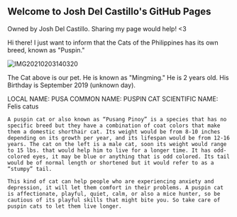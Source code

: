 ## Welcome to Josh Del Castillo's GitHub Pages

Owned by Josh Del Castillo. Sharing my page would help! <3

Hi there! I just want to inform that the Cats of the Philippines has its own breed, known as "Puspin."


![IMG20210203140320](https://user-images.githubusercontent.com/97179756/169096116-2ad5ed13-8dc6-45e5-979a-ccc776364f0d.jpg)

The Cat above is our pet. He is known as "Mingming." He is 2 years old. His Birthday is September 2019 (unknown day).

LOCAL NAME: PUSA
COMMON NAME: PUSPIN CAT 
SCIENTIFIC NAME: Felis catus

	A puspin cat or also known as “Pusang Pinoy” is a species that has no specific breed but they have a combination of coat colors that make them a domestic shorthair cat. Its weight would be from 8-10 inches depending on its growth per year, and its lifespan would be from 12-16 years. The cat on the left is a male cat, soon its weight would range to 15 lbs. that would help him to live for a longer time. It has odd-colored eyes, it may be blue or anything that is odd colored. Its tail would be of normal length or shortened but it would refer to as a “stumpy” tail.

	This kind of cat can help people who are experiencing anxiety and depression, it will let them comfort in their problems. A puspin cat is affectionate, playful, quiet, calm, or also a mice hunter, so be cautious of its playful skills that might bite you. So take care of puspin cats to let them live longer.
